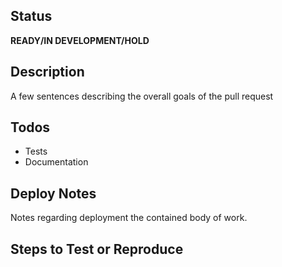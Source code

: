 ## Status
**READY/IN DEVELOPMENT/HOLD**

## Description
A few sentences describing the overall goals of the pull request

## Todos
- Tests
- Documentation

## Deploy Notes
Notes regarding deployment the contained body of work.

## Steps to Test or Reproduce
